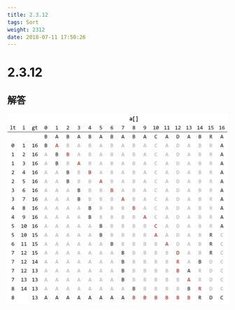 ```yaml
---
title: 2.3.12
tags: Sort
weight: 2312
date: 2018-07-11 17:50:26
---
```


# 2.3.12


## 解答

![](/resources/2-3-12/1.jpg)
